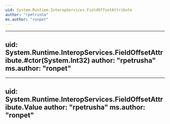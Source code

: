 ```yaml
---
uid: System.Runtime.InteropServices.FieldOffsetAttribute
author: "rpetrusha"
ms.author: "ronpet"
---
```


---
uid: System.Runtime.InteropServices.FieldOffsetAttribute.#ctor(System.Int32)
author: "rpetrusha"
ms.author: "ronpet"
---

---
uid: System.Runtime.InteropServices.FieldOffsetAttribute.Value
author: "rpetrusha"
ms.author: "ronpet"
---
